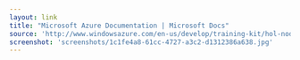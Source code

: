 ```yaml
---
layout: link
title: "Microsoft Azure Documentation | Microsoft Docs"
source: 'http://www.windowsazure.com/en-us/develop/training-kit/hol-nodejsazurewebsites-osx/'
screenshot: 'screenshots/1c1fe4a8-61cc-4727-a3c2-d1312386a638.jpg'
---
```


